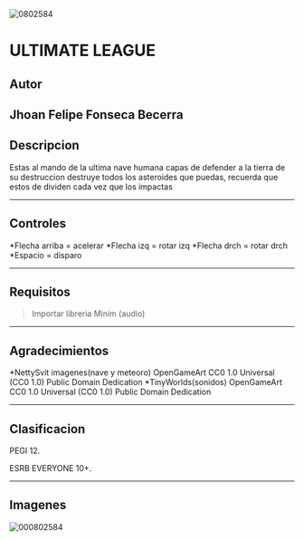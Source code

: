 ![0802584](https://user-images.githubusercontent.com/73330780/108179890-21f4c880-70d4-11eb-8068-022d7f96d08f.jpg)

# ULTIMATE LEAGUE

## Autor
**Jhoan Felipe Fonseca Becerra**
---

## Descripcion 

Estas al mando de la ultima nave humana capas de defender a la tierra de su destruccion
destruye todos los asteroides que puedas, recuerda que estos de dividen cada vez que los impactas

---
## Controles

 *Flecha arriba = acelerar
 *Flecha izq = rotar izq
 *Flecha drch = rotar drch
 *Espacio = disparo
 
---
## Requisitos

 >Importar libreria Minim (audio)
 
---
## Agradecimientos

*NettySvit imagenes(nave y meteoro)
 OpenGameArt
 CC0 1.0 Universal (CC0 1.0)
 Public Domain Dedication
*TinyWorlds(sonidos)
 OpenGameArt
 CC0 1.0 Universal (CC0 1.0)
 Public Domain Dedication
 
---
## Clasificacion 

PEGI 12.

ESRB EVERYONE 10+.

---
## Imagenes

![000802584](https://user-images.githubusercontent.com/73330780/108164855-996c2d00-70bf-11eb-9a2d-38951a39fc68.jpg)
